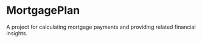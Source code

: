 # MortgagePlan
A project for calculating mortgage payments and providing related financial insights.
